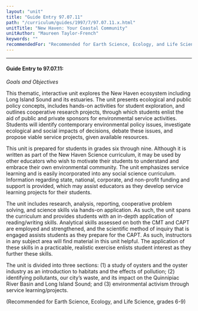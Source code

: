 ```yaml
---
layout: "unit"
title: "Guide Entry 97.07.11"
path: "/curriculum/guides/1997/7/97.07.11.x.html"
unitTitle: "New Haven: Your Coastal Community"
unitAuthor: "Maureen Taylor-French"
keywords: ""
recommendedFor: "Recommended for Earth Science, Ecology, and Life Science, grades 6-9"
---
```

<body>
<hr/>
<h4>
Guide Entry to 97.07.11:
</h4>
<p>
<i>
Goals and Objectives
</i>
</p>
<p>
This thematic, interactive unit explores the New Haven ecosystem including Long Island Sound and its estuaries. The unit presents ecological and public policy concepts, includes hands-on activities for student exploration, and outlines cooperative research projects, through which students enlist the aid of public and private sponsors for environmental service activities. Students will identify contemporary environmental policy issues, investigate ecological and social impacts of decisions, debate these issues, and propose viable service projects, given available resources.
</p>
<p>
This unit is prepared for students in grades six through nine. Although it is written as part of the New Haven Science curriculum, it may be used by other educators who wish to motivate their students to understand and embrace their own environmental community. The unit emphasizes service learning and is easily incorporated into any social science curriculum. Information regarding state, national, corporate, and non-profit funding and support is provided, which may assist educators as they develop service learning projects for their students.
</p>
<p>
The unit includes research, analysis, reporting, cooperative problem solving, and science skills via hands-on application. As such, the unit spans the curriculum and provides students with an in-depth application of reading/writing skills. Analytical skills assessed on both the CMT and CAPT are employed and strengthened, and the scientific method of inquiry that is engaged assists students as they prepare for the CAPT. As such, instructors in any subject area will find material in this unit helpful. The application of these skills in a practicable, realistic exercise enlists student interest as they further these skills.
</p>
<p>
The unit is divided into three sections: (1) a study of oysters and the oyster industry as an introduction to habitats and the effects of pollution; (2) identifying pollutants, our city’s waste, and its impact on the Quinnipiac River Basin and Long Island Sound; and (3) environmental activism through service learning/projects.
</p>
<p>
(Recommended for Earth Science, Ecology, and Life Science, grades 6-9)
</p>
</body>